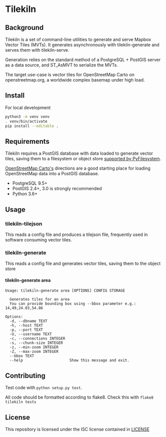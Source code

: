 # Tilekiln

## Background

Tilekiln is a set of command-line utilities to generate and serve Mapbox Vector Tiles (MVTs). It generates asynchronously with tilekiln-generate and serves them with tilekiln-serve.

Generation relies on the standard method of a PostgreSQL + PostGIS server as a data source, and ST_AsMVT to serialize the MVTs.

The target use-case is vector tiles for OpenStreetMap Carto on openstreetmap.org, a worldwide complex basemap under high load.

## Install

For local development

```sh
python3 -m venv venv
. venv/bin/activate
pip install --editable .
```

## Requirements

Tilekiln requires a PostGIS database with data loaded to generate vector tiles, saving them to a filesystem or object store [supported by PyFilesystem](https://www.pyfilesystem.org/page/index-of-filesystems/).

[OpenStreetMap Carto's](https://github.com/gravitystorm/openstreetmap-carto/blob/master/INSTALL.md#openstreetmap-data) directions are a good starting place for loading OpenStreetMap data into a PostGIS database.

- PostgreSQL 9.5+
- PostGIS 2.4+, 3.0 is strongly recommended
- Python 3.6+

## Usage

### tilekiln-tilejson

This reads a config file and produces a tilejson file, frequently used in software consuming vector tiles.

### tilekiln-generate

This reads a config file and generates vector tiles, saving them to the object store

#### tilekiln-generate area

```
Usage: tilekiln-generate area [OPTIONS] CONFIG STORAGE

  Generates tiles for an area
  You can provide bounding box using --bbox parameter e.g.: 14,49,24.03,54.86

Options:
  -d, --dbname TEXT
  -h, --host TEXT
  -p, --port TEXT
  -U, --username TEXT
  -c, --connections INTEGER
  -s, --chunk-size INTEGER
  -z, --min-zoom INTEGER
  -Z, --max-zoom INTEGER
  --bbox TEXT
  --help                     Show this message and exit.
```

## Contributing

Test code with ``python setup.py test``.

All code should be formatted according to flake8. Check this with `flake8 tilekiln tests`

## License

This repository is licensed under the ISC license contained in [LICENSE](LICENSE)

